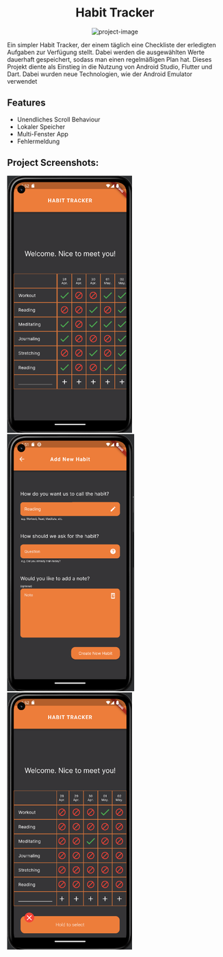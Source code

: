 <h1 align="center" id="title">Habit Tracker</h1>

<p align="center"><img src="https://socialify.git.ci/bekirtahagd/memory/image?description=1&amp;descriptionEditable=A%20simple%20memory%20game&amp;font=Source%20Code%20Pro&amp;language=1&amp;name=1&amp;owner=1&amp;pattern=Signal&amp;theme=Dark" alt="project-image"></p>

<p id="description">Ein simpler Habit Tracker, der einem täglich eine Checkliste der erledigten Aufgaben zur Verfügung stellt. Dabei werden die ausgewählten Werte dauerhaft gespeichert, sodass man einen regelmäßigen Plan hat. Dieses Projekt diente als Einstieg in die Nutzung von Android Studio, Flutter und Dart. Dabei wurden neue Technologien, wie der Android Emulator verwendet</p>

<h2>Features</h2>

*   Unendliches Scroll Behaviour
*   Lokaler Speicher
*   Multi-Fenster App
*   Fehlermeldung
  
<h2>Project Screenshots:</h2>

<div>
  <img src="./preview/main-page.png" alt="project-screenshot" height="600">
  <img src="./preview/new-habit-page.png" alt="project-screenshot" height="600">
  <img src="./preview/error-message.png" alt="project-screenshot" height="600">
</div>
